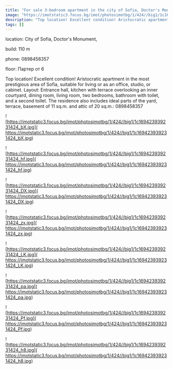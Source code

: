 ```yaml
---
title: "For sale 3-bedroom apartment in the city of Sofia, Doctor's Monument - 110 sq.m / 450000 EUR :: imot.bg Advertisement"
image: "https://imotstatic3.focus.bg/imot/photosimotbg/1/424//big1/1c169423939231424_OH.jpg"
description: "Top location! Excellent condition! Aristocratic apartment in the most prestigious area of Sofia, suitable for living or as an office, studio, or cabinet. Layout: Entrance hall, kitchen with terrace overlooking an inner courtyard, dining room, living room, two bedrooms, bathroom with toilet, and a second toilet. The residence also includes ideal parts of the yard, terrace, basement of 11 sq.m. and attic of 20 sq.m.: 0898458357"
tags: []
---
```


location: City of Sofia, Doctor's Monument,

build: 110 m

phone: 0898458357

floor: Партер от 6

Top location! Excellent condition! Aristocratic apartment in the most prestigious area of Sofia, suitable for living or as an office, studio, or cabinet. Layout: Entrance hall, kitchen with terrace overlooking an inner courtyard, dining room, living room, two bedrooms, bathroom with toilet, and a second toilet. The residence also includes ideal parts of the yard, terrace, basement of 11 sq.m. and attic of 20 sq.m.: 0898458357


![https://imotstatic3.focus.bg/imot/photosimotbg/1/424//big1/1c169423939231424_bX.jpg]( https://imotstatic3.focus.bg/imot/photosimotbg/1/424//big1/1c169423939231424_bX.jpg)


![https://imotstatic3.focus.bg/imot/photosimotbg/1/424//big1/1c169423939231424_hf.jpg]( https://imotstatic3.focus.bg/imot/photosimotbg/1/424//big1/1c169423939231424_hf.jpg)


![https://imotstatic3.focus.bg/imot/photosimotbg/1/424//big1/1c169423939231424_DX.jpg]( https://imotstatic3.focus.bg/imot/photosimotbg/1/424//big1/1c169423939231424_DX.jpg)


![https://imotstatic3.focus.bg/imot/photosimotbg/1/424//big1/1c169423939231424_zx.jpg]( https://imotstatic3.focus.bg/imot/photosimotbg/1/424//big1/1c169423939231424_zx.jpg)


![https://imotstatic3.focus.bg/imot/photosimotbg/1/424//big1/1c169423939231424_LK.jpg]( https://imotstatic3.focus.bg/imot/photosimotbg/1/424//big1/1c169423939231424_LK.jpg)


![https://imotstatic3.focus.bg/imot/photosimotbg/1/424//big1/1c169423939231424_pa.jpg]( https://imotstatic3.focus.bg/imot/photosimotbg/1/424//big1/1c169423939231424_pa.jpg)


![https://imotstatic3.focus.bg/imot/photosimotbg/1/424//big1/1c169423939231424_Pf.jpg]( https://imotstatic3.focus.bg/imot/photosimotbg/1/424//big1/1c169423939231424_Pf.jpg)


![https://imotstatic3.focus.bg/imot/photosimotbg/1/424//big1/1c169423939231424_h8.jpg]( https://imotstatic3.focus.bg/imot/photosimotbg/1/424//big1/1c169423939231424_h8.jpg)


